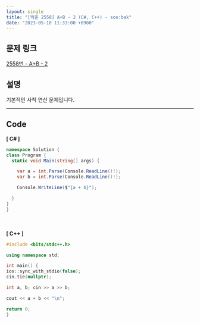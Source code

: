```yaml
---
layout: single
title: "[백준 2558] A+B - 2 (C#, C++) - soo:bak"
date: "2023-05-10 11:33:00 +0900"
---
```


## 문제 링크
  [2558번 - A+B - 2](https://www.acmicpc.net/problem/2558)

## 설명
기본적인 사칙 연산 문제입니다. <br>

- - -

## Code
<b>[ C# ] </b>
<br>

  ```c#
namespace Solution {
  class Program {
    static void Main(string[] args) {

      var a = int.Parse(Console.ReadLine()!);
      var b = int.Parse(Console.ReadLine()!);

      Console.WriteLine($"{a + b}");

    }
  }
}
  ```
<br><br>
<b>[ C++ ] </b>
<br>

  ```c++
#include <bits/stdc++.h>

using namespace std;

int main() {
  ios::sync_with_stdio(false);
  cin.tie(nullptr);

  int a, b; cin >> a >> b;

  cout << a + b << "\n";

  return 0;
}
  ```
